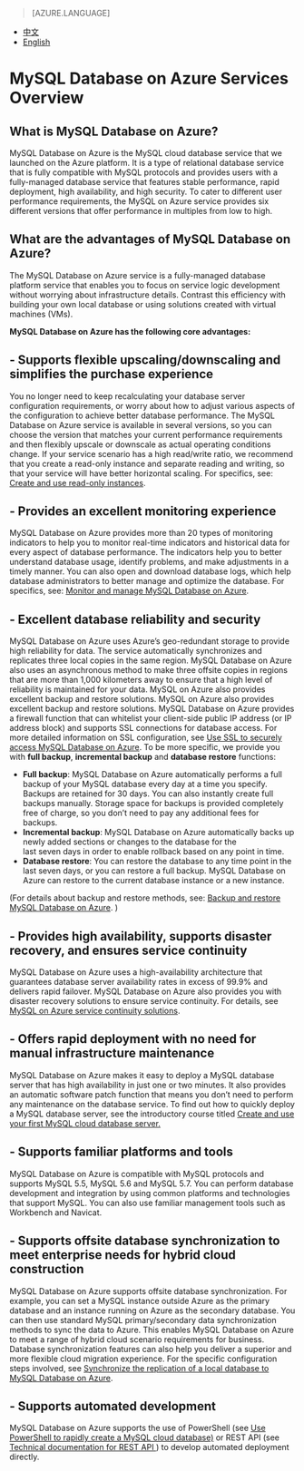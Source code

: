 <properties
    linkid=""
    urlDisplayName=""
    pageTitle="MySQL Database on Azure Service overview | Microsoft Azure Cloud"
    metaKeywords="Azure Cloud, technical documentation, documents and resources, MySQL, database,Quick start guide,Azure MySQL, MySQL PaaS,Azure MySQL PaaS, Azure MySQL Service, Azure RDS"
    description="MySQL Database on Azure Service Overview lists the features and advantages of using the MySQL Database on Azure cloud database service."
    metaCanonical=""
    services="MySQL"
    documentationCenter="Services"
    authors="v-chenyh"
    solutions=""
    manager=""
    editor="" />
<tags
    ms.service="mysql"
    ms.author="v-chenyh"
    ms.topic="article"
    ms.date="09/19/2016"
    wacn.date="09/19/2016"
    wacn.lang="en" />

> [AZURE.LANGUAGE]
- [中文](/documentation/articles/mysql-database-tech-overview/)
- [English](/documentation/articles/mysql-database-enus-tech-overview/)

# <a name="mysql-database-on-azure"></a>MySQL Database on Azure Services Overview


## <a name="mysql-database-on-azure"></a>What is MySQL Database on Azure?
MySQL Database on Azure is the MySQL cloud database service that we launched on the Azure platform. It is a type of relational database service that is fully compatible with MySQL protocols and provides users with a fully-managed database service that features stable performance, rapid deployment, high availability, and high security. To cater to different user performance requirements, the MySQL on Azure service provides six different versions that offer performance in multiples from low to high.

## <a name="mysql-database-on-azure"></a>What are the advantages of MySQL Database on Azure?
The MySQL Database on Azure service is a fully-managed database platform service that enables you to focus on service logic development without worrying about infrastructure details. Contrast this efficiency with building your own local database or using solutions created with virtual machines (VMs).

**MySQL Database on Azure has the following core advantages:**

## <a name="-"></a>- Supports flexible upscaling/downscaling and simplifies the purchase experience
You no longer need to keep recalculating your database server configuration requirements, or worry about how to adjust various aspects of the configuration to achieve better database performance. The MySQL Database on Azure service is available in several versions, so you can choose the version that matches your current performance requirements and then flexibly upscale or downscale as actual operating conditions change. If your service scenario has a high read/write ratio, we recommend that you create a read-only instance and separate reading and writing, so that your service will have better horizontal scaling. For specifics, see: [Create and use read-only instances](/documentation/articles/mysql-database-enus-read-replica/).

## <a name="-"></a>- Provides an excellent monitoring experience
MySQL Database on Azure provides more than 20 types of monitoring indicators to help you to monitor real-time indicators and historical data for every aspect of database performance. The indicators help you to better understand database usage, identify problems, and make adjustments in a timely manner. You can also open and download database logs, which help database administrators to better manage and optimize the database. For specifics, see: [Monitor and manage MySQL Database on Azure](/documentation/articles/mysql-database-enus-operation-monitoring-metrics/).

## <a name="-"></a>- Excellent database reliability and security
MySQL Database on Azure uses Azure’s geo-redundant storage to provide high reliability for data. The service automatically synchronizes and replicates three local copies in the same region. MySQL Database on Azure also uses an asynchronous method to make three offsite copies in regions that are more than 1,000 kilometers away to ensure that a high level of reliability is maintained for your data. MySQL on Azure also provides excellent backup and restore solutions. MySQL on Azure also provides excellent backup and restore solutions. MySQL Database on Azure provides a firewall function that can whitelist your client-side public IP address (or IP address block) and supports SSL connections for database access. For more detailed information on SSL configuration, see [Use SSL to securely access MySQL Database on Azure](/documentation/articles/mysql-database-enus-ssl-connection/). To be more specific, we provide you with **full backup**, **incremental backup** and **database restore** functions:

- **Full backup**: MySQL Database on Azure automatically performs a full backup of your MySQL database every day at a time you specify. Backups are retained for 30 days. You can also instantly create full backups manually. Storage space for backups is provided completely free of charge, so you don’t need to pay any additional fees for backups.
- **Incremental backup**: MySQL Database on Azure automatically backs up newly added sections or changes to the database for the last seven days in order to enable rollback based on any point in time.
- **Database restore**: You can restore the database to any time point in the last seven days, or you can restore a full backup. MySQL Database on Azure can restore to the current database instance or a new instance.

(For details about backup and restore methods, see: [Backup and restore MySQL Database on Azure](/documentation/articles/mysql-database-enus-point-in-time-restore/). )

## <a name="-"></a>- Provides high availability, supports disaster recovery, and ensures service continuity
MySQL Database on Azure uses a high-availability architecture that guarantees database server availability rates in excess of 99.9% and delivers rapid failover. MySQL Database on Azure also provides you with disaster recovery solutions to ensure service continuity. For details, see [MySQL on Azure service continuity solutions](/documentation/articles/mysql-database-enus-business-continuity-disaster-recovery/).

## <a name="-"></a>- Offers rapid deployment with no need for manual infrastructure maintenance
MySQL Database on Azure makes it easy to deploy a MySQL database server that has high availability in just one or two minutes. It also provides an automatic software patch function that means you don’t need to perform any maintenance on the database service. To find out how to quickly deploy a MySQL database server, see the introductory course titled [Create and use your first MySQL cloud database server.](/documentation/articles/mysql-database-enus-get-started/)

## <a name="-"></a>- Supports familiar platforms and tools
MySQL Database on Azure is compatible with MySQL protocols and supports MySQL 5.5, MySQL 5.6 and MySQL 5.7. You can perform database development and integration by using common platforms and technologies that support MySQL. You can also use familiar management tools such as Workbench and Navicat.

## <a name="-"></a>- Supports offsite database synchronization to meet enterprise needs for hybrid cloud construction
MySQL Database on Azure supports offsite database synchronization. For example, you can set a MySQL instance outside Azure as the primary database and an instance running on Azure as the secondary database. You can then use standard MySQL primary/secondary data synchronization methods to sync the data to Azure. This enables MySQL Database on Azure to meet a range of hybrid cloud scenario requirements for business. Database synchronization features can also help you deliver a superior and more flexible cloud migration experience. For the specific configuration steps involved, see [Synchronize the replication of a local database to MySQL Database on Azure](/documentation/articles/mysql-database-enus-data-replication/).

## <a name="-"></a>- Supports automated development
MySQL Database on Azure supports the use of PowerShell (see [Use PowerShell to rapidly create a MySQL cloud database)](/documentation/articles/mysql-database-enus-etoe-powershell/) or REST API (see [Technical documentation for REST API ](/documentation/articles/mysql-database-enus-api-createserver/)) to develop automated deployment directly.

<!--HONumber=May17_HO3-->
